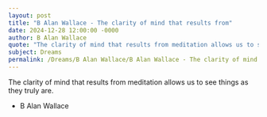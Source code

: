 ```yaml
---
layout: post
title: "B Alan Wallace - The clarity of mind that results from"
date: 2024-12-28 12:00:00 -0000
author: B Alan Wallace
quote: "The clarity of mind that results from meditation allows us to see things as they truly are."
subject: Dreams
permalink: /Dreams/B Alan Wallace/B Alan Wallace - The clarity of mind that results from
---
```


The clarity of mind that results from meditation allows us to see things as they truly are.

- B Alan Wallace
